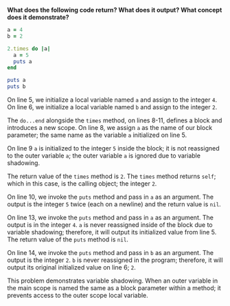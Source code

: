 
**What does the following code return? What does it output? What concept does it demonstrate?**

```ruby
a = 4
b = 2

2.times do |a|
  a = 5
  puts a
end

puts a
puts b
```

On line 5, we initialize a local variable named `a` and assign to the integer `4`. On line 6, we initialize a local variable named `b` and assign to the integer `2`.

The `do...end` alongside the `times` method, on lines 8-11, defines a block and introduces a new scope. On line 8, we assign `a` as the name of our block parameter; the same name as the variable `a` initialized on line 5.

On line 9 `a` is initialized to the integer `5` inside the block; it is not reassigned to the outer variable `a`; the outer variable `a` is ignored due to variable shadowing.

The return value of the `times` method is `2`. The `times` method returns `self`; which in this case, is the calling object; the integer `2`.

On line 10, we invoke the `puts` method and pass in `a` as an argument. The output is the integer `5` twice (each on a newline) and the return value is `nil`.

On line 13, we invoke the `puts` method and pass in `a` as an argument. The output is in the integer `4`. `a` is never reassigned inside of the block due to variable shadowing; therefore, it will output its initialized value from line 5. The return value of the `puts` method is `nil`.

On line 14, we invoke the `puts` method and pass in `b` as an argument. The output is the integer `2`. `b` is never reassigned in the program; therefore, it will output its original initialized value on line 6; `2`. 

This problem demonstrates variable shadowing. When an outer variable in the main scope is named the same as a block parameter within a method; it prevents access to the outer scope local variable.